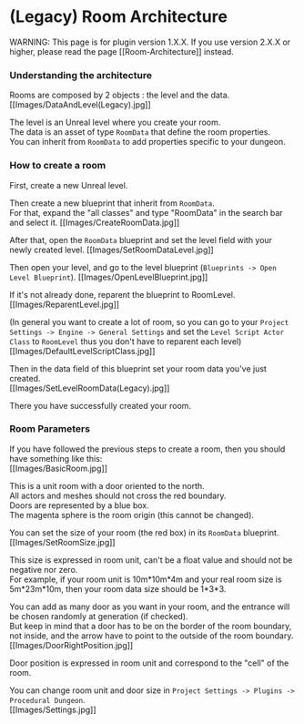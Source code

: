 # (Legacy) Room Architecture

WARNING: This page is for plugin version 1.X.X. If you use version 2.X.X or higher, please read the page [[Room-Architecture]] instead.

### Understanding the architecture
Rooms are composed by 2 objects : the level and the data.\
[[Images/DataAndLevel(Legacy).jpg]]

The level is an Unreal level where you create your room.\
The data is an asset of type `RoomData` that define the room properties.\
You can inherit from `RoomData` to add properties specific to your dungeon.

### How to create a room
First, create a new Unreal level.

Then create a new blueprint that inherit from `RoomData`.\
For that, expand the "all classes" and type "RoomData" in the search bar and select it.
[[Images/CreateRoomData.jpg]]

After that, open the `RoomData` blueprint and set the level field with your newly created level.
[[Images/SetRoomDataLevel.jpg]]

Then open your level, and go to the level blueprint (`Blueprints -> Open Level Blueprint`).
[[Images/OpenLevelBlueprint.jpg]]

If it's not already done, reparent the blueprint to RoomLevel.\
[[Images/ReparentLevel.jpg]]

(In general you want to create a lot of room, so you can go to your `Project Settings -> Engine -> General Settings` and set the `Level Script Actor Class` to `RoomLevel` thus you don't have to reparent each level)\
[[Images/DefaultLevelScriptClass.jpg]]

Then in the data field of this blueprint set your room data you've just created.\
[[Images/SetLevelRoomData(Legacy).jpg]]

There you have successfully created your room.

### Room Parameters
If you have followed the previous steps to create a room, then you should have something like this:\
[[Images/BasicRoom.jpg]]

This is a unit room with a door oriented to the north.\
All actors and meshes should not cross the red boundary.\
Doors are represented by a blue box.\
The magenta sphere is the room origin (this cannot be changed).

You can set the size of your room (the red box) in its `RoomData` blueprint.\
[[Images/SetRoomSize.jpg]]

This size is expressed in room unit, can't be a float value and should not be negative nor zero.\
For example, if your room unit is 10m\*10m\*4m and your real room size is 5m\*23m\*10m, then your room data size should be 1\*3\*3.

You can add as many door as you want in your room, and the entrance will be chosen randomly at generation (if checked).\
But keep in mind that a door has to be on the border of the room boundary, not inside, and the arrow have to point to the outside of the room boundary.\
[[Images/DoorRightPosition.jpg]]

Door position is expressed in room unit and correspond to the "cell" of the room.

You can change room unit and door size in `Project Settings -> Plugins -> Procedural Dungeon`.\
[[Images/Settings.jpg]]